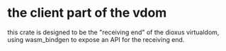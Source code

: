 # the client part of the vdom


this crate is designed to be the "receiving end" of the dioxus virtualdom, using wasm_bindgen to expose an API for the receiving end.




